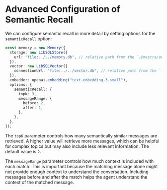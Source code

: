# Advanced Configuration of Semantic Recall

We can configure semantic recall in more detail by setting options for the `semanticRecall` option:

```typescript
const memory = new Memory({
  storage: new LibSQLStore({
    url: "file:../../memory.db", // relative path from the `.@mastra/output` directory
  }),
  vector: new LibSQLVector({
    connectionUrl: "file:../../vector.db", // relative path from the `.@mastra/output` directory
  }),
  embedder: openai.embedding("text-embedding-3-small"),
  options: {
    semanticRecall: {
      topK: 3,
      messageRange: {
        before: 2,
        after: 1,
      },
    },
  },
});
```

The `topK` parameter controls how many semantically similar messages are retrieved. A higher value will retrieve more messages, which can be helpful for complex topics but may also include less relevant information. The default value is `2`.

The `messageRange` parameter controls how much context is included with each match. This is important because the matching message alone might not provide enough context to understand the conversation. Including messages before and after the match helps the agent understand the context of the matched message.
